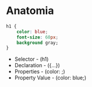 # Anatomia

```css
h1 {
    color: blue;
    font-size: 60px;
    background gray;
}

```

* Selector - (h1)
* Declaration - ({...})
* Properties - (color: ;)
* Property Value - (color: blue;)